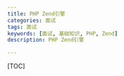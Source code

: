 ```yaml
---
title: PHP Zend引擎
categories: 面试 
tags: 面试
keywords: [面试, 基础知识, PHP, Zend]
description: PHP Zend引擎

---
```


<!--more-->

[TOC]
